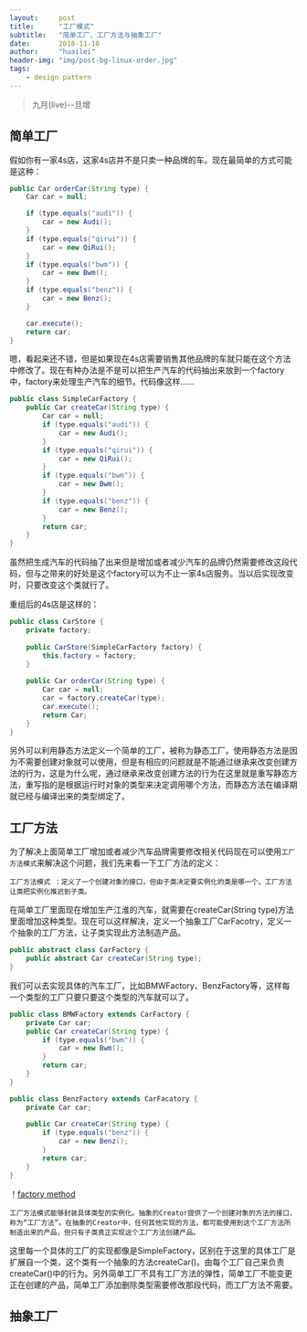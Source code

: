 ```yaml
---
layout:     post
title:      "工厂模式"
subtitle:   "简单工厂、工厂方法与抽象工厂"
date:       2018-11-10
author:     "huailei"
header-img: "img/post-bg-linux-order.jpg"
tags:
 	- design pattern
---
```

> 九月(live)--旦增

## 简单工厂

假如你有一家4s店，这家4s店并不是只卖一种品牌的车。现在最简单的方式可能是这种：

```java
public Car orderCar(String type) {
    Car car = null;

    if (type.equals("audi")) {
        car = new Audi();
    }
    if (type.equals("qirui")) {
        car = new QiRui();
    }
    if (type.equals("bwm")) {
        car = new Bwm();
    }
    if (type.equals("benz")) {
        car = new Benz();
    }

    car.execute();
    return car;
}
```

嗯，看起来还不错，但是如果现在4s店需要销售其他品牌的车就只能在这个方法中修改了。现在有种办法是不是可以把生产汽车的代码抽出来放到一个factory中，factory来处理生产汽车的细节。代码像这样......

```java
public class SimpleCarFactory {
    public Car createCar(String type) {
        Car car = null;
        if (type.equals("audi")) {
            car = new Audi();
        }
        if (type.equals("qirui")) {
            car = new QiRui();
        }
        if (type.equals("bwm")) {
            car = new Bwm();
        }
        if (type.equals("benz")) {
            car = new Benz();
        }
        return car;
    }
}
```

虽然把生成汽车的代码抽了出来但是增加或者减少汽车的品牌仍然需要修改这段代码，但与之带来的好处是这个factory可以为不止一家4s店服务。当以后实现改变时，只要改变这个类就行了。

重组后的4s店是这样的：

```java
public class CarStore {
    private factory;
    
    public CarStore(SimpleCarFactory factory) {
        this.factory = factory;
    }
    
    public Car orderCar(String type) {
        Car car = null;
        car = factory.createCar(type);
        car.execute();
        return Car;
    }
}
```

另外可以利用静态方法定义一个简单的工厂，被称为静态工厂。使用静态方法是因为不需要创建对象就可以使用，但是有相应的问题就是不能通过继承来改变创建方法的行为，这是为什么呢，通过继承来改变创建方法的行为在这里就是重写静态方法，重写指的是根据运行时对象的类型来决定调用哪个方法，而静态方法在编译期就已经与编译出来的类型绑定了。



## 工厂方法

为了解决上面简单工厂增加或者减少汽车品牌需要修改相关代码现在可以使用`工厂方法模式`来解决这个问题，我们先来看一下工厂方法的定义：

```
工厂方法模式 ：定义了一个创建对象的接口，但由子类决定要实例化的类是哪一个。工厂方法让类把实例化推迟到子类。
```

在简单工厂里面现在增加生产江淮的汽车，就需要在createCar(String type)方法里面增加这种类型。现在可以这样解决，定义一个抽象工厂CarFacotry，定义一个抽象的工厂方法，让子类实现此方法制造产品。

```java
public abstract class CarFactory {
    public abstract Car createCar(String type);
}
```

我们可以去实现具体的汽车工厂，比如BMWFactory、BenzFactory等，这样每一个类型的工厂只要只要这个类型的汽车就可以了。

```java
public class BMWFactory extends CarFactory {
    private Car car;
    public Car createCar(String type) {
        if (type.equals("bwm")) {
            car = new Bwm();
        }
        return car;
    }
}
```

```java
public class BenzFactory extends CarFacatory {
    private Car car;
    
    public Car createCar(String type) {
        if (type.equals("benz")) {
            car = new Benz();
        }
        return car;
    }
}
```

！[factory method](/img/in-post/post-designPattern/post-designPattern-factoryPattern-1.png)

```
工厂方法模式能够封装具体类型的实例化。抽象的Creator提供了一个创建对象的方法的接口，称为“工厂方法”。在抽象的Creator中，任何其他实现的方法，都可能使用到这个工厂方法所制造出来的产品，但只有子类真正实现这个工厂方法创建产品。
```

这里每一个具体的工厂的实现都像是SimpleFactory，区别在于这里的具体工厂是扩展自一个类，这个类有一个抽象的方法createCar()。由每个工厂自己来负责createCar()中的行为。另外简单工厂不具有工厂方法的弹性，简单工厂不能变更正在创建的产品，简单工厂添加删除类型需要修改那段代码，而工厂方法不需要。

## 抽象工厂

